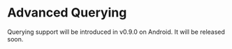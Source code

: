 # Advanced Querying

Querying support will be introduced in v0.9.0 on Android. It will be released soon.